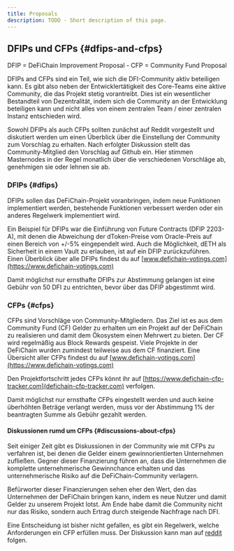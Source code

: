 ```yaml
---
title: Proposals
description: TODO - Short description of this page.
---
```


## DFIPs und CFPs {#dfips-and-cfps}

DFIP = DeFiChain Improvement Proposal - CFP = Community Fund Proposal

DFIPs and CFPs sind ein Teil, wie sich die DFI-Community aktiv beteiligen kann. Es gibt also neben der Entwicklertätigkeit des Core-Teams eine aktive Community, die das Projekt stetig vorantreibt. Dies ist ein wesentlicher Bestandteil von Dezentralität, indem sich die Community an der Entwicklung beteiligen kann und nicht alles von einem zentralen Team / einer zentralen Instanz entschieden wird.

Sowohl DFIPs als auch CFPs sollten zunächst auf Reddit vorgestellt und diskutiert werden um einen Überblick über die Einstellung der Community zum Vorschlag zu erhalten. Nach erfolgter Diskussion stellt das Community-Mitglied den Vorschlag auf Github ein. Hier stimmen Masternodes in der Regel monatlich über die verschiedenen Vorschläge ab, genehmigen sie oder lehnen sie ab.

### DFIPs {#dfips}

DFIPs sollen das DeFiChain-Projekt voranbringen, indem neue Funktionen implementiert werden, bestehende Funktionen verbessert werden oder ein anderes Regelwerk implementiert wird.

Ein Beispiel für DFIPs war die Einführung von Future Contracts (DFIP 2203-A), mit denen die Abweichung der dToken-Preise vom Oracle-Preis auf einen Bereich von +/-5% eingependelt wird. Auch die Möglichkeit, dETH als Sicherheit in einem Vault zu erlauben, ist auf ein DFIP zurückzuführen. Einen Überblick über alle DFIPs findest du auf [www.defichain-votings.com](https://www.defichain-votings.com)

Damit möglichst nur ernsthafte DFIPs zur Abstimmung gelangen ist eine Gebühr von 50 DFI zu entrichten, bevor über das DFIP abgestimmt wird.

### CFPs {#cfps}

CFPs sind Vorschläge von Community-Mitgliedern. Das Ziel ist es aus dem Community Fund (CF) Gelder zu erhalten um ein Projekt auf der DeFiChain zu realisieren und damit dem Ökosystem einen Mehrwert zu bieten. Der CF wird regelmäßig aus Block Rewards gespeist. Viele Projekte in der DeFiChain wurden zumindest teilweise aus dem CF finanziert. Eine Übersicht aller CFPs findest du auf [www.defichain-votings.com](https://www.defichain-votings.com)

Den Projektfortschritt jedes CFPs könnt ihr auf [https://www.defichain-cfp-tracker.com](defichain-cfp-tracker.com) verfolgen.

Damit möglichst nur ernsthafte CFPs eingestellt werden und auch keine überhöhten Beträge verlangt werden, muss vor der Abstimmung 1% der beantragten Summe als Gebühr gezahlt werden.

#### Diskussionen rumd um CFPs {#discussions-about-cfps}

Seit einiger Zeit gibt es Diskussionen in der Community wie mit CFPs zu verfahren ist, bei denen die Gelder einem gewinnorientierten Unternehmen zufließen. Gegner dieser Finanzierung führen an, dass die Unternehmen die komplette unternehmerische Gewinnchance erhalten und das unternehmerische Risiko auf die DeFiChain-Community verlagern.

Befürworter dieser Finanzierungen sehen eher den Wert, den das Unternehmen der DeFiChain bringen kann, indem es neue Nutzer und damit Gelder zu unserem Projekt lotst. Am Ende habe damit die Community nicht nur das Risiko, sondern auch Ertrag durch steigende Nachfrage nach DFI.

Eine Entscheidung ist bisher nicht gefallen, es gibt ein Regelwerk, welche Anforderungen ein CFP erfüllen muss. Der Diskussion kann man auf [reddit](https://www.reddit.com/r/defiblockchain/) folgen.
